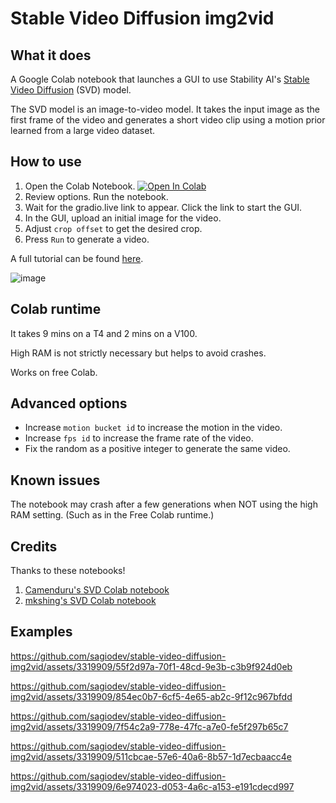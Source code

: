# Stable Video Diffusion img2vid
## What it does
A Google Colab notebook that launches a GUI to use Stability AI's [Stable Video Diffusion](https://github.com/Stability-AI/generative-models) (SVD) model.

The SVD model is an image-to-video model. It takes the input image as the first frame of the video and generates a short video clip using a motion prior learned from a large video dataset.

## How to use
1. Open the Colab Notebook. [![Open In Colab](https://colab.research.google.com/assets/colab-badge.svg)](https://colab.research.google.com/github/sagiodev/stable-diffusion-img2vid/blob/main/stable_video_diffusion_img2vid.ipynb)
2. Review options. Run the notebook.
3. Wait for the gradio.live link to appear. Click the link to start the GUI.
4. In the GUI, upload an initial image for the video.
5. Adjust `crop offset` to get the desired crop.
6. Press `Run` to generate a video.

A full tutorial can be found [here](https://stable-diffusion-art.com/stable-video-diffusion-img2vid/).

![image](https://github.com/sagiodev/stable-video-diffusion-img2vid/assets/3319909/74d02aca-1bad-4d2d-93ca-cf521a38ee99)

## Colab runtime
It takes 9 mins on a T4 and 2 mins on a V100.

High RAM is not strictly necessary but helps to avoid crashes.

Works on free Colab.


## Advanced options
- Increase `motion bucket id` to increase the motion in the video.
- Increase `fps id` to increase the frame rate of the video.
- Fix the random as a positive integer to generate the same video.

## Known issues
The notebook may crash after a few generations when NOT using the high RAM setting. (Such as in the Free Colab runtime.)

## Credits
Thanks to these notebooks!

1. [Camenduru's SVD Colab notebook](https://github.com/camenduru/stable-video-diffusion-colab/)
2. [mkshing's SVD Colab notebook](https://colab.research.google.com/github/mkshing/notebooks/blob/main/stable_video_diffusion_img2vid.ipynb) 

## Examples


https://github.com/sagiodev/stable-video-diffusion-img2vid/assets/3319909/55f2d97a-70f1-48cd-9e3b-c3b9f924d0eb

https://github.com/sagiodev/stable-video-diffusion-img2vid/assets/3319909/854ec0b7-6cf5-4e65-ab2c-9f12c967bfdd

https://github.com/sagiodev/stable-video-diffusion-img2vid/assets/3319909/7f54c2a9-778e-47fc-a7e0-fe5f297b65c7

https://github.com/sagiodev/stable-video-diffusion-img2vid/assets/3319909/511cbcae-57e6-40a6-8b57-1d7ecbaacc4e

https://github.com/sagiodev/stable-video-diffusion-img2vid/assets/3319909/6e974023-d053-4a6c-a153-e191cdecd997



